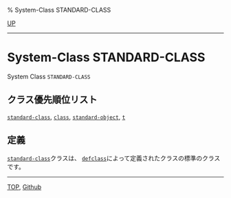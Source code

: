 % System-Class STANDARD-CLASS

[UP](4.4.html)  

---

# System-Class **STANDARD-CLASS**


System Class `STANDARD-CLASS`


## クラス優先順位リスト

[`standard-class`](4.4.standard-class.html),
[`class`](4.4.class.html),
[`standard-object`](4.4.standard-object.html),
[`t`](4.4.t-system-class.html)


## 定義

[`standard-class`](4.4.standard-class.html)クラスは、
[`defclass`](7.7.defclass.html)によって定義されたクラスの標準のクラスです。


---
[TOP](index.html),  [Github](https://github.com/nptcl/npt-japanese)

